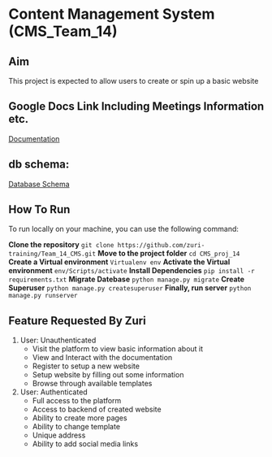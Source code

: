 # Content Management System (CMS_Team_14)

## Aim
This project is expected to allow users to create or spin up a basic website

## Google Docs Link Including Meetings Information etc. 
[Documentation](https://docs.google.com/document/u/0/d/11qXZp9zK4tGaMCZRzA6e-6c6V6iFT2bUUeJFTzksjG0/mobilebasic)

## db schema:
[Database Schema](https://cacoo.com/diagrams/3bidFKDK0MhYkbBU/B208B?reload_rt=1659123507956_0&reload_dc=1659139986069_0)


## How To Run
 To run locally on your machine, you can use the following command:

**Clone the repository**
`git clone https://github.com/zuri-training/Team_14_CMS.git`
**Move to the project folder**
`cd CMS_proj_14`
**Create a Virtual environment**
`Virtualenv env`
**Activate the Virtual environment**
`env/Scripts/activate`
**Install Dependencies**
`pip install -r requirements.txt`
**Migrate Datebase**
`python manage.py migrate`
**Create Superuser**
`python manage.py createsuperuser`
**Finally, run  server**
`python manage.py runserver`

## Feature Requested By Zuri
1. User: Unauthenticated
	- Visit the platform to view basic information about it
	- View and Interact with the documentation
	- Register to setup a new website
	- Setup website by filling out some information
	- Browse through available templates 
2. User: Authenticated
	- Full access to the platform
	- Access to backend of created website
	- Ability to create more pages
	- Ability to change template
	- Unique address
	- Ability to add social media links
